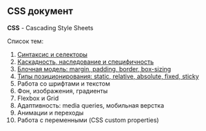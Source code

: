 ## CSS документ ##

**CSS** - Cascading Style Sheets

Список тем:

1. [Синтаксис и селекторы](01.%20Syntax%20and%20selectors.md)
2. [Каскадность, наследование и специфичность](02.%20Cascade,%20inheritance,%20specificity.md)
3. [Блочная модель: margin, padding, border, box-sizing](03.%20Block%20model%20(margin,%20padding,%20border,%20box-sizing).md)
4. [Типы позиционирования: static, relative, absolute, fixed, sticky](04.%20Types%20positioning%20(static,%20relative,%20absolute,%20fixed,%20sticky).md)
5. Работа со шрифтами и текстом
6. Фон, изображения, градиенты
7. Flexbox и Grid
8. Адаптивность: media queries, мобильная верстка
9. Анимации и переходы
10. Работа с переменными (CSS custom properties)

